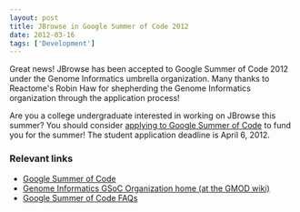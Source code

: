 ```yaml
---
layout: post
title: JBrowse in Google Summer of Code 2012
date: 2012-03-16
tags: ['Development']
---
```


Great news! JBrowse has been accepted to Google Summer of Code 2012 under the
Genome Informatics umbrella organization. Many thanks to Reactome's Robin Haw
for shepherding the Genome Informatics organization through the application
process!

Are you a college undergraduate interested in working on JBrowse this summer?
You should consider
[applying to Google Summer of Code](http://www.google-melange.com/document/show/gsoc_program/google/gsoc2012/faqs#student_apply)
to fund you for the summer! The student application deadline is April 6, 2012.

### Relevant links

- [Google Summer of Code](http://code.google.com/soc/)
- [Genome Informatics GSoC Organization home (at the GMOD wiki)](http://gmod.org/wiki/GSoC)
- [Google Summer of Code FAQs](http://www.google-melange.com/document/show/gsoc_program/google/gsoc2012/faqs)

